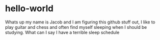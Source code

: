 # hello-world
Whats up my name is Jacob and I am figuring this github stuff out, I like to play guitar and chess and often find myself sleeping when I should be studying. What can I say I have a terrible sleep schedule
